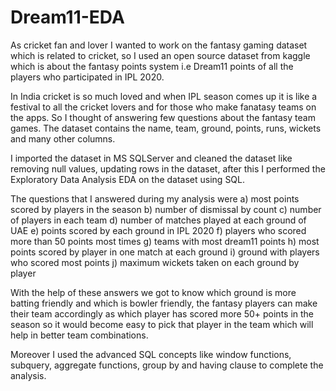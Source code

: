 # Dream11-EDA
As cricket fan and lover I wanted to work on the fantasy gaming dataset which is related to cricket, so I used an open source dataset from kaggle which is about the fantasy points system i.e Dream11 points of all the players who participated in IPL 2020.

In India cricket is so much loved and when IPL season comes up it is like a festival to all the cricket lovers and for those who make fanatasy teams on the apps. So I thought of answering few questions about the fantasy team games. The dataset contains the name, team, ground, points, runs, wickets and many other columns.

I imported the dataset in MS SQLServer and cleaned the dataset like removing null values, updating rows in the dataset, after this I performed the Exploratory Data Analysis EDA on the dataset using SQL. 

The questions that I answered during my analysis were
a) most points scored by players in the season
b) number of dismissal by count
c) number of players in each team
d) number of matches played at each ground of UAE
e) points scored by each ground in IPL 2020
f) players who scored more than 50 points most times
g) teams with most dream11 points
h) most points scored by player in one match at each ground
i) ground with players who scored most points
j) maximum wickets taken on each ground by player

With the help of these answers we got to know which ground is more batting friendly and which is bowler friendly, the fantasy players can make their team accordingly as which player has scored more 50+ points in the season so it would become easy to pick that player in the team which will help in better team combinations.

Moreover I used the advanced SQL concepts like window functions, subquery, aggregate functions, group by and having clause to complete the analysis.

